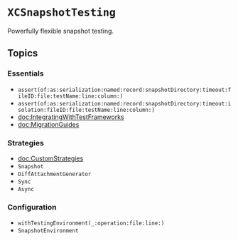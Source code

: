 # ``XCSnapshotTesting``

Powerfully flexible snapshot testing.

## Topics

### Essentials

- ``assert(of:as:serialization:named:record:snapshotDirectory:timeout:fileID:file:testName:line:column:)``
- ``assert(of:as:serialization:named:record:snapshotDirectory:timeout:isolation:fileID:file:testName:line:column:)``
- <doc:IntegratingWithTestFrameworks>
- <doc:MigrationGuides>

### Strategies

- <doc:CustomStrategies>
- ``Snapshot``
- ``DiffAttachmentGenerator``
- ``Sync``
- ``Async``

### Configuration

- ``withTestingEnvironment(_:operation:file:line:)``
- ``SnapshotEnvironment``

